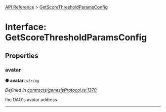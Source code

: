 [API Reference](../README.md) > [GetScoreThresholdParamsConfig](../interfaces/GetScoreThresholdParamsConfig.md)



# Interface: GetScoreThresholdParamsConfig


## Properties
<a id="avatar"></a>

###  avatar

**●  avatar**:  *`string`* 

*Defined in [contracts/genesisProtocol.ts:1370](https://github.com/daostack/arc.js/blob/caacbb2/lib/contracts/genesisProtocol.ts#L1370)*



the DAO's avatar address




___


